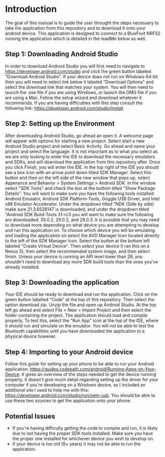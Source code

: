 # Introduction
The goal of this manual is to guide the user throught the steps necessary to take the application from this repository and to download it onto your android device. This application is designed to connect to a BlueFruit NRF52 running the application which is detailed in the readMe below as well.

## Step 1: Downloading Android Studio
In order to download Android Studio you will first need to navigate to https://developer.android.com/studio and click the green button labeled "Download Android Studio".  If your device does not run on Windows-64 bit then you will need to select link below it labeled "Download Options" and select the download link that matches your system.  You will then need to launch the .exe file if you are using Windows, or launch the DMG file if you are using a Mac.  Follow the setup wizard and download whatever it recommends.  If you are having difficulties with this step consult the following link: https://developer.android.com/studio/install.  

## Step 2: Setting up the Environment
After downloading Android Studio, go ahead an open it.  A welcome page will appear with options for starting a new project. Select start a new Android Studio project and select Basic Activity.  Go ahead and name your project and select the language.  It is not important as to what you select as we are only looking to enter the IDE to download the necessary emulators and SDKs, and will download the application from this repository after.  Once you click Finish, you will enter the IDE.  In the top right of the IDE you should see a box icon with an arrow point down titled SDK Manager.  Select this button and then on the left side of the new window that pops up, select Apperance and Behavior > System Settings > Android SDK.  In the window select "SDK Tools" and check the box at the bottom titled "Show Package Details".  You will want to make sure you have the following tools installed: Android Emulator, Android SDK Platform-Tools, Goggle USB Driver, and Intel x86 Emulator Accelerator.  Under the dropdown titled "NDK (Side by side) make sure 21.3.6528147 is downloaded, and under the dropdown titled "Android SDK Build-Tools 31-rc3 you will want to make sure the following are downloaded: 30.0.2, 29.0.2, and 28.0.3.  It is possible that you may need to download more depending on what device you are attempting to develop and run this application on.  To choose which device you will be emulating and loading the application on select the AVD Manager Icon located directly to the left of the SDK Manager Icon. Select the button at the bottom left labeled "Create Virtual Device".  Then select your device (I ran this on a Nexus 5), then select the recommended system image, and then select finish.  Unless your device is running an API level lower than 28, you shouldn't need to download any more SDK build tools than the ones you've already installed.

## Step 3: Downloading the application
Your IDE should be ready to download and run the application.  Click on the green button labelled "Code" at the top of this repository. Then select the option download zip.  Unzip the file and open up Android Studio.  At the top left go ahead and select File > New > Import Project and then select the folder containing the project.  The application should load and compile properly.  To test this, select the "Run App" icon at the top of the IDE, where it should run and simulate on the emulator.  You will not be able to test the Bluetooth capabilities until you have downloaded the application to a physical device however.

## Step 4: Importing to your Android device
Follow this guide for setting up your phone to be able to run your Android application: https://guides.codepath.com/android/Running-Apps-on-Your-Device.  It gives an overview of the steps needed to get the device running properly.  It doesn't give much detail regarding setting up the driver for your computer if you're developing on a Windows device, so I included an additional site I used to help me with this: https://developer.android.com/studio/run/oem-usb.  You should be able to use these two sources to get the application onto your phone.

## Potential Issues
* If you're having difficulty getting the code to compile and run, it is likely due to not having the proper SDK tools installed. Make sure you have the proper one installed for whichever device you wish to develop on.
* If your device is too old (8+ years) it may not be able to run the application.


